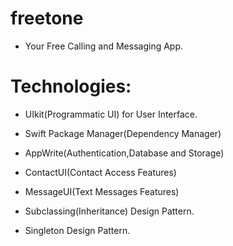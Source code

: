 # freetone

* Your Free Calling and Messaging App.


# Technologies: 
 
- UIkit(Programmatic UI) for User Interface.

- Swift Package Manager(Dependency Manager)

- AppWrite(Authentication,Database and Storage)

- ContactUI(Contact Access Features)

- MessageUI(Text Messages Features)

- Subclassing(Inheritance) Design Pattern.

- Singleton Design Pattern. 


#










